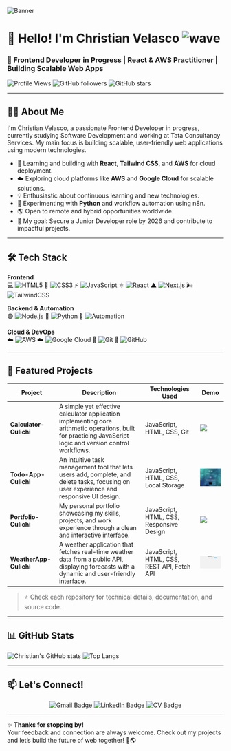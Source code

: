 ![Banner](https://i.imgur.com/xuwtFHo.png)

# 👋 Hello! I'm Christian Velasco ![wave](https://media.giphy.com/media/hvRJCLFzcasrR4ia7z/giphy.gif)

### 🚀 Frontend Developer in Progress | React & AWS Practitioner | Building Scalable Web Apps

![Profile Views](https://komarev.com/ghpvc/?username=ByCulichi&label=Profile%20views&color=0e75b6&style=flat)
![GitHub followers](https://img.shields.io/github/followers/ByCulichi?style=social)
![GitHub stars](https://img.shields.io/github/stars/ByCulichi?style=social)

---

## 👨‍💻 About Me

I'm Christian Velasco, a passionate Frontend Developer in progress, currently studying Software Development and working at Tata Consultancy Services. My main focus is building scalable, user-friendly web applications using modern technologies.

- 🚀 Learning and building with **React**, **Tailwind CSS**, and **AWS** for cloud deployment.
- ☁️ Exploring cloud platforms like **AWS** and **Google Cloud** for scalable solutions.
- 💡 Enthusiastic about continuous learning and new technologies.
- 🐍 Experimenting with **Python** and workflow automation using n8n.
- 🌎 Open to remote and hybrid opportunities worldwide.
- 🎯 My goal: Secure a Junior Developer role by 2026 and contribute to impactful projects.

---

## 🛠️ Tech Stack

**Frontend**  
💻 ![HTML5](https://img.shields.io/badge/HTML5-E34F26?style=for-the-badge&logo=html5&logoColor=white)
🎨 ![CSS3](https://img.shields.io/badge/CSS3-1572B6?style=for-the-badge&logo=css3&logoColor=white)
⚡ ![JavaScript](https://img.shields.io/badge/JavaScript-F7DF1E?style=for-the-badge&logo=javascript&logoColor=black)
⚛️ ![React](https://img.shields.io/badge/React-61DAFB?style=for-the-badge&logo=react&logoColor=black)
▲ ![Next.js](https://img.shields.io/badge/Next.js-000000?style=for-the-badge&logo=next.js&logoColor=white)
🌬️ ![TailwindCSS](https://img.shields.io/badge/TailwindCSS-06B6D4?style=for-the-badge&logo=tailwindcss&logoColor=white)

**Backend & Automation**  
🟢 ![Node.js](https://img.shields.io/badge/Node.js-339933?style=for-the-badge&logo=node.js&logoColor=white)
🐍 ![Python](https://img.shields.io/badge/Python-3776AB?style=for-the-badge&logo=python&logoColor=white)
🤖 ![Automation](https://img.shields.io/badge/Automation-Workflow-green?style=for-the-badge)

**Cloud & DevOps**  
☁️ ![AWS](https://img.shields.io/badge/AWS-FF9900?style=for-the-badge&logo=amazonaws&logoColor=white)
☁️ ![Google Cloud](https://img.shields.io/badge/Google%20Cloud-4285F4?style=for-the-badge&logo=googlecloud&logoColor=white)
🔧 ![Git](https://img.shields.io/badge/Git-F05032?style=for-the-badge&logo=git&logoColor=white)
🐙 ![GitHub](https://img.shields.io/badge/GitHub-181717?style=for-the-badge&logo=github&logoColor=white)

---

## 📂 Featured Projects

| Project                  | Description                                                                                                                                   | Technologies Used                                       | Demo |
|--------------------------|-----------------------------------------------------------------------------------------------------------------------------------------------|---------------------------------------------------------|------|
| **Calculator-Culichi**   | A simple yet effective calculator application implementing core arithmetic operations, built for practicing JavaScript logic and version control workflows. | JavaScript, HTML, CSS, Git                              | <img src="https://github.com/ByCulichi/Calculator-Culichi/blob/main/calculator.gif" width="120px"> |
| **Todo-App-Culichi**     | An intuitive task management tool that lets users add, complete, and delete tasks, focusing on user experience and responsive UI design.               | JavaScript, HTML, CSS, Local Storage                    | <img src="https://github.com/ByCulichi/Todo-App-Culichi/blob/main/Todoapp.gif" width="120px"> |
| **Portfolio-Culichi**    | My personal portfolio showcasing my skills, projects, and work experience through a clean and interactive interface.                                   | JavaScript, HTML, CSS, Responsive Design                | <img src="https://github.com/ByCulichi/Portfolio-Culichi/blob/main/Portfolio.gif" width="120px"> |
| **WeatherApp-Culichi**   | A weather application that fetches real-time weather data from a public API, displaying forecasts with a dynamic and user-friendly interface.          | JavaScript, HTML, CSS, REST API, Fetch API              | <img src="https://github.com/ByCulichi/WeatherApp-Culichi/blob/main/Weatherapp.gif" width="120px"> |


> ⭐ Check each repository for technical details, documentation, and source code.

---

## 📊 GitHub Stats

![Christian's GitHub stats](https://github-readme-stats.vercel.app/api?username=ByCulichi&show_icons=true&theme=dark)
![Top Langs](https://github-readme-stats.vercel.app/api/top-langs/?username=ByCulichi&layout=compact&theme=dark)

---

## 📫 Let's Connect!

<div align="center">
  <a href="mailto:culichi2603@gmail.com">
    <img src="https://img.shields.io/badge/Gmail-culichi2603@gmail.com-D14836?style=for-the-badge&logo=gmail&logoColor=white" alt="Gmail Badge"/>
  </a>
  <a href="https://mx.linkedin.com/in/christian-armando-velasco-estrada-a24590382/en">
    <img src="https://img.shields.io/badge/LinkedIn-Christian%20Velasco-0A66C2?style=for-the-badge&logo=linkedin&logoColor=white" alt="LinkedIn Badge"/>
  </a>
  <a href="https://drive.google.com/file/d/1ieN1Mwwa62KNdgYXmk5VDlpYOZbcLEvE/view?usp=sharing" target="[_blank]">
    <img src="https://img.shields.io/badge/CV-Download-green?style=for-the-badge&logo=adobeacrobatreader&logoColor=white" alt="CV Badge"/>
  </a>
</div>

---

✨ **Thanks for stopping by!**  
Your feedback and connection are always welcome. Check out my projects and let’s build the future of web together! 🚀🌎
